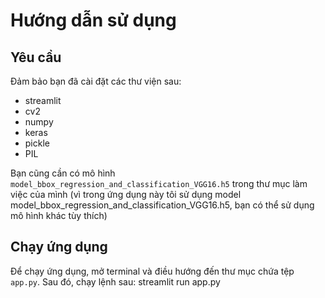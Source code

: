 # Hướng dẫn sử dụng

## Yêu cầu

Đảm bảo bạn đã cài đặt các thư viện sau:
- streamlit
- cv2
- numpy
- keras
- pickle
- PIL

Bạn cũng cần có mô hình `model_bbox_regression_and_classification_VGG16.h5` trong thư mục làm việc của mình 
(vì trong ứng dụng này tôi sử dụng model model_bbox_regression_and_classification_VGG16.h5, bạn có thể sử dụng mô hình khác tùy thích)

## Chạy ứng dụng
Để chạy ứng dụng, mở terminal và điều hướng đến thư mục chứa tệp `app.py`. Sau đó, chạy lệnh sau:
streamlit run app.py
